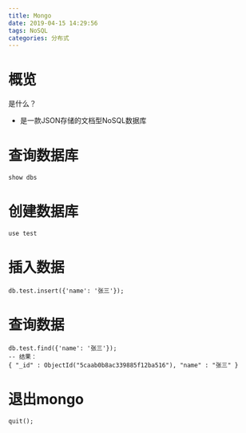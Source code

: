 ```yaml
---
title: Mongo
date: 2019-04-15 14:29:56
tags: NoSQL
categories: 分布式
---
```




# 概览

是什么？

- 是一款JSON存储的文档型NoSQL数据库



# 查询数据库

```mongo
show dbs
```



# 创建数据库

```mongo
use test
```



# 插入数据

```mongo
db.test.insert({'name': '张三'});
```



# 查询数据

```mongo
db.test.find({'name': '张三'});
-- 结果：
{ "_id" : ObjectId("5caab0b8ac339885f12ba516"), "name" : "张三" }
```



# 退出mongo

```mongo
quit();
```

